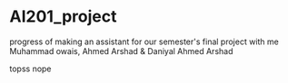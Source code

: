 # AI201_project
progress of making an assistant for our semester's final project
with me Muhammad owais, Ahmed Arshad & Daniyal Ahmed Arshad


topss nope
